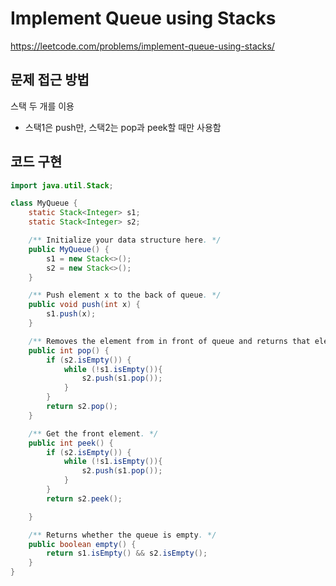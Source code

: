 # Implement Queue using Stacks

https://leetcode.com/problems/implement-queue-using-stacks/

## 문제 접근 방법

스택 두 개를 이용

- 스택1은 push만, 스택2는 pop과 peek할 때만 사용함

## 코드 구현

```java
import java.util.Stack;

class MyQueue {
    static Stack<Integer> s1;
    static Stack<Integer> s2;

    /** Initialize your data structure here. */
    public MyQueue() {
        s1 = new Stack<>();
        s2 = new Stack<>();
    }

    /** Push element x to the back of queue. */
    public void push(int x) {
        s1.push(x);
    }

    /** Removes the element from in front of queue and returns that element. */
    public int pop() {
        if (s2.isEmpty()) {
            while (!s1.isEmpty()){
                s2.push(s1.pop());
            }
        }
        return s2.pop();
    }

    /** Get the front element. */
    public int peek() {
        if (s2.isEmpty()) {
            while (!s1.isEmpty()){
                s2.push(s1.pop());
            }
        }
        return s2.peek();

    }

    /** Returns whether the queue is empty. */
    public boolean empty() {
        return s1.isEmpty() && s2.isEmpty();
    }
}

```
